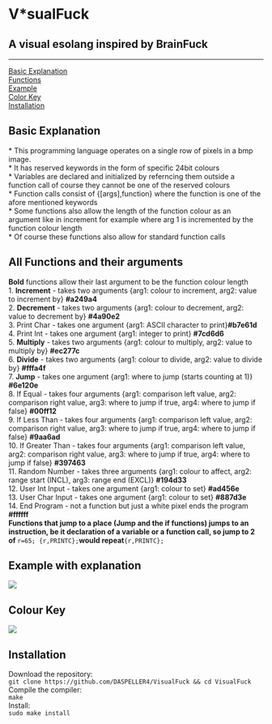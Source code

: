 # V*sualFuck
<h2>A visual esolang inspired by BrainFuck</h2>
<hr>
<a href="https://github.com/DASPELLER4/VisualFuck/blob/main/README.md#basic-explanation">Basic Explanation</a><br>
<a href="https://github.com/DASPELLER4/VisualFuck/blob/main/README.md#all-functions-and-their-arguments">Functions</a><br>
<a href="https://github.com/DASPELLER4/VisualFuck/blob/main/README.md#example-with-explanation">Example</a><br>
<a href="https://github.com/DASPELLER4/VisualFuck/blob/main/README.md#colour-key">Color Key</a><br>
<a href="https://github.com/DASPELLER4/VisualFuck/blob/main/README.md#installation">Installation</a><br>
<h2>Basic Explanation</h2>
* This programming language operates on a single row of pixels in a bmp image.<br>
* It has reserved keywords in the form of specific 24bit colours<br>
* Variables are declared and initialized by referncing them outside a function call of course they cannot be one of the reserved colours<br>
* Function calls consist of {[args],function} where the function is one of the afore mentioned keywords<br>
* Some functions also allow the length of the function colour as an argument like in increment for example where arg 1 is incremented by the function colour length<br>
* Of course these functions also allow for standard function calls<br>
<h2>All Functions and their arguments</h2>
<b>Bold</b> functions allow their last argument to be the function colour length<br>
1. <b>Increment</b> - takes two arguments {arg1: colour to increment, arg2: value to increment by} <b>#a249a4</b><br>
2. <b>Decrement</b> - takes two arguments {arg1: colour to decrement, arg2: value to decrement by} <b>#4a90e2</b><br>
3. Print Char - takes one argument {arg1: ASCII character to print}<b>#b7e61d</b><br>
4. Print Int - takes one argument {arg1: integer to print} <b>#7cd6d6</b><br>
5. <b>Multiply</b> - takes two arguments {arg1: colour to multiply, arg2: value to multiply by} <b>#ec277c</b><br>
6. <b>Divide</b> - takes two arguments {arg1: colour to divide, arg2: value to divide by} <b>#fffa4f</b><br>
7. <b>Jump</b> - takes one argument {arg1: where to jump (starts counting at 1)} <b>#6e120e</b><br>
8. If Equal - takes four arguments {arg1: comparison left value, arg2: comparison right value, arg3: where to jump if true, arg4: where to jump if false} <b>#00ff12</b><br>
9. If Less Than - takes four arguments {arg1: comparison left value, arg2: comparison right value, arg3: where to jump if true, arg4: where to jump if false} <b>#9aa6ad</b><br>
10. If Greater Than - takes four arguments {arg1: comparison left value, arg2: comparison right value, arg3: where to jump if true, arg4: where to jump if false} <b>#397463</b><br>
11. Random Number - takes three arguments {arg1: colour to affect, arg2: range start (INCL), arg3: range end (EXCL)} <b>#194d33</b><br>
12. User Int Input - takes one argument {arg1: colour to set} <b>#ad456e</b><br>
13. User Char Input - takes one argument {arg1: colour to set} <b>#887d3e</b><br>
14. End Program - not a function but just a white pixel ends the program <b>#ffffff</b><br>
<b>Functions that jump to a place (Jump and the if functions) jumps to an instruction, be it declaration of a variable or a function call, so jump to 2 of </b><code>r=65; {r,PRINTC};</code><b>would repeat</b><code>{r,PRINTC};</code>
<h2>Example with explanation</h2>
<img src="https://raw.githubusercontent.com/DASPELLER4/VisualFuck/media/code%20run%20through.png"></img>
<h2>Colour Key</h2>
<img src="https://raw.githubusercontent.com/DASPELLER4/VisualFuck/media/color%20key.bmp"></img>
<h2>Installation</h2>
Download the repository:<br>
<code>git clone https://github.com/DASPELLER4/VisualFuck && cd VisualFuck</code><br>
Compile the compiler:<br>
<code>make</code><br>
Install:<br>
<code>sudo make install</code>
